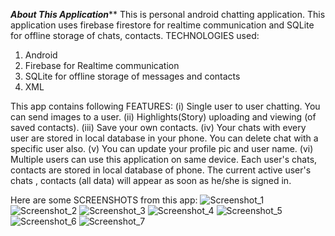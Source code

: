 *****************About This Application*******************
This is personal android chatting  application. This application uses firebase firestore for realtime communication and SQLite for offline storage of chats, contacts. 
TECHNOLOGIES used:
1. Android 
2. Firebase for Realtime communication
3. SQLite for offline storage of messages and contacts
4. XML

This app contains following FEATURES:
(i)  Single user to user chatting. You can send images to a user.
(ii) Highlights(Story) uploading and viewing (of saved contacts).
(iii) Save your own contacts.
(iv) Your chats with every user are stored in local database in your phone. You can delete chat with a specific user also.
(v) You can update your profile pic and user name.
(vi) Multiple users can use this application on same device. Each user's chats, contacts are stored in local database of phone. The current active user's chats , contacts (all data) will appear as soon as he/she is signed in.

Here are some SCREENSHOTS from this app:
![Screenshot_1](https://github.com/raghav-mehra/Personal-Messenger/assets/121507554/6c9d2212-8969-4489-b127-eda2289308eb)
![Screenshot_2](https://github.com/raghav-mehra/Personal-Messenger/assets/121507554/709694db-1e07-4cd1-848b-a3727b4b53d4)
![Screenshot_3](https://github.com/raghav-mehra/Personal-Messenger/assets/121507554/9f236007-7df9-4f99-bc34-7d6c0d5401fb)
![Screenshot_4](https://github.com/raghav-mehra/Personal-Messenger/assets/121507554/746e11a0-9b7b-4a31-bf72-44aef71aac31)
![Screenshot_5](https://github.com/raghav-mehra/Personal-Messenger/assets/121507554/b8cb34f4-cfc7-44ac-978b-944e600c92e5)
![Screenshot_6](https://github.com/raghav-mehra/Personal-Messenger/assets/121507554/f9880462-c8bf-48c9-80af-48aec10a6235)
![Screenshot_7](https://github.com/raghav-mehra/Personal-Messenger/assets/121507554/a97837ef-3b7f-4294-878c-bf76bdad15cc)

